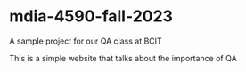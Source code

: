 # mdia-4590-fall-2023
A sample project for our QA class at BCIT

This is a simple website that talks about the importance of QA
